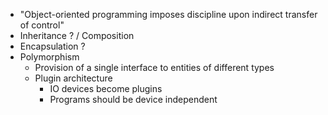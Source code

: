 - "Object-oriented programming imposes discipline upon indirect transfer of control"
- Inheritance ? / Composition
- Encapsulation ?
- Polymorphism
	- Provision of a single interface to entities of different types
	- Plugin architecture
		- IO devices become plugins
		- Programs should be device independent